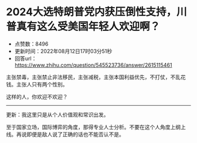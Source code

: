 # 2024大选特朗普党内获压倒性支持，川普真有这么受美国年轻人欢迎啊？
- 点赞数：8496
- 更新时间：2022年08月12日17时03分51秒
- 回答url：https://www.zhihu.com/question/545523736/answer/2615115461
<body>
 <p data-pid="1kZjC2pv">主张禁毒，主张禁止非法移民，主张减税，主张本国利益优先，不打仗，不乱花钱。主张人只有两个性别。</p>
 <p data-pid="YpGQzZYn">这样的人，你欢迎不欢迎？</p>
 <hr>
 <p data-pid="aOZLtPa2">更新：我这里只是从个人价值观和常识出发。</p>
 <p data-pid="7cK7qiwY">至于国家立场，国际博弈的角度，那得专业人士分析。不要在这个人角度上纲上线。再说即便是敌人说了正确的话也不能否认不是。</p>
</body>